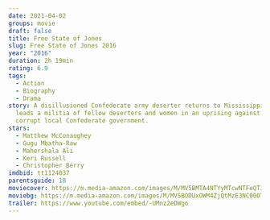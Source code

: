 ```yaml
---
date: 2021-04-02
groups: movie
draft: false
title: Free State of Jones
slug: Free State of Jones 2016
year: "2016"
duration: 2h 19min
rating: 6.9
tags:
  - Action
  - Biography
  - Drama
story: A disillusioned Confederate army deserter returns to Mississippi and
  leads a militia of fellow deserters and women in an uprising against the
  corrupt local Confederate government.
stars:
  - Matthew McConaughey
  - Gugu Mbatha-Raw
  - Mahershala Ali
  - Keri Russell
  - Christopher Berry
imdbid: tt1124037
parentsguide: 18
moviecover: https://m.media-amazon.com/images/M/MV5BMTA4NTYyMTcwNTFeQTJeQWpwZ15BbWU4MDI0NTg0MDkx._V1_FMjpg_UX1038_.jpg
moviebg: https://m.media-amazon.com/images/M/MV5BODUxOWM4ZjQtMzE3NC00OTU5LTlmZDMtNWJiNDA0MTY4YjY3XkEyXkFqcGdeQXVyOTc5MDI5NjE@._V1_FMjpg_UX1022_.jpg
trailer: https://www.youtube.com/embed/-UMnz2eDWgo
---
```

